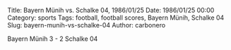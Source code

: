 Title: Bayern Münih vs. Schalke 04, 1986/01/25
Date: 1986/01/25 00:00
Category: sports
Tags: football, football scores, Bayern Münih, Schalke 04
Slug: bayern-munih-vs-schalke-04
Author: carbonero


Bayern Münih 3 - 2 Schalke 04
